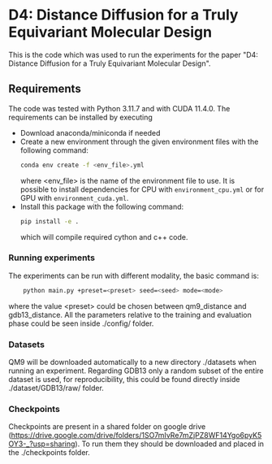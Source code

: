 # D4: Distance Diffusion for a Truly Equivariant Molecular Design

This is the code which was used to run the experiments for the paper "D4: Distance Diffusion for a Truly Equivariant Molecular Design".

## Requirements

The code was tested with Python 3.11.7 and with CUDA 11.4.0. The requirements can be installed by executing 
- Download anaconda/miniconda if needed
- Create a new environment through the given environment files with the following command:
    ```bash
    conda env create -f <env_file>.yml
    ```
    where \<env_file\> is the name of the environment file to use. It is possible to install dependencies for CPU with `environment_cpu.yml` or for GPU with `environment_cuda.yml`.
- Install this package with the following command:
    ```bash
    pip install -e .
    ```
    which will compile required cython and c++ code.

### Running experiments

The experiments can be run with different modality, the basic command is:
```bash
    python main.py +preset=<preset> seed=<seed> mode=<mode>
```
where the value \<preset\> could be chosen between qm9_distance and gdb13_distance.
All the parameters relative to the training and evaluation phase could be seen inside ./config/ folder.

### Datasets

QM9 will be downloaded automatically to a new directory ./datasets when running an experiment. 
Regarding GDB13 only a random subset of the entire dataset is used, for reproducibility, this could be found directly inside ./dataset/GDB13/raw/ folder.

### Checkpoints

Checkpoints are present in a shared folder on google drive (https://drive.google.com/drive/folders/1SO7mIvRe7mZjPZ8WF14Ygo6pyK5OY3-_?usp=sharing). To run them they should be downloaded and 
placed in the ./checkpoints folder.
